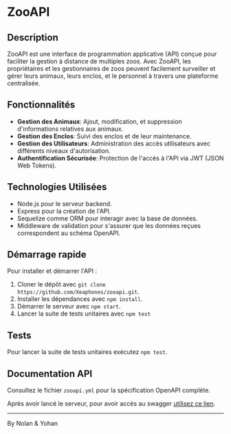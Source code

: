 # ZooAPI

## Description

ZooAPI est une interface de programmation applicative (API) conçue pour faciliter la gestion à distance de multiples zoos. Avec ZooAPI, les propriétaires et les gestionnaires de zoos peuvent facilement surveiller et gérer leurs animaux, leurs enclos, et le personnel à travers une plateforme centralisée.

## Fonctionnalités

- **Gestion des Animaux**: Ajout, modification, et suppression d'informations relatives aux animaux.
- **Gestion des Enclos**: Suivi des enclos et de leur maintenance.
- **Gestion des Utilisateurs**: Administration des accès utilisateurs avec différents niveaux d'autorisation.
- **Authentification Sécurisée**: Protection de l'accès à l'API via JWT (JSON Web Tokens).

## Technologies Utilisées

- Node.js pour le serveur backend.
- Express pour la création de l'API.
- Sequelize comme ORM pour interagir avec la base de données.
- Middleware de validation pour s'assurer que les données reçues correspondent au schéma OpenAPI.

## Démarrage rapide

Pour installer et démarrer l'API :

1. Cloner le dépôt avec `git clone https://github.com/Xeaphones/zooapi.git`.
2. Installer les dépendances avec `npm install`.
3. Démarrer le serveur avec `npm start`.
4. Lancer la suite de tests unitaires avec `npm test`

## Tests

Pour lancer la suite de tests unitaires exécutez `npm test`.

## Documentation API

Consultez le fichier `zooapi.yml` pour la spécification OpenAPI complète.

Après avoir lancé le serveur, pour avoir accès au swagger [utilisez ce lien](http://localhost:3000/api/v1/documentation).

---

By Nolan & Yohan

